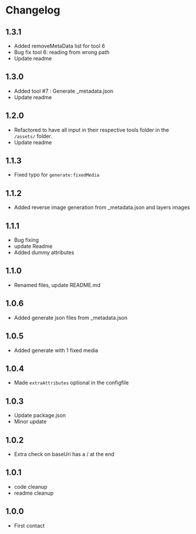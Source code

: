 # Changelog

## 1.3.1
- Added removeMetaData list for tool 6
- Bug fix tool 6: reading from wrong path
- Update readme

## 1.3.0
- Added tool #7 : Generate _metadata.json
- Update readme

## 1.2.0
- Refactored to have all input in their respective tools folder in the `/assets/` folder.
- Update readme

## 1.1.3
- Fixed typo for `generate:fixedMedia`

## 1.1.2
- Added reverse image generation from _metadata.json and layers images

## 1.1.1
- Bug fixing
- update Readme
- Added dummy attributes

## 1.1.0
- Renamed files, update README.md

## 1.0.6
- Added generate json files from _metadata.json

## 1.0.5
- Added generate with 1 fixed media

## 1.0.4
- Made `extraAttributes` optional in the configfile

## 1.0.3
- Update package.json
- Minor update

## 1.0.2
- Extra check on baseUri has a / at the end

## 1.0.1
- code cleanup
- readme cleanup

## 1.0.0

- First contact